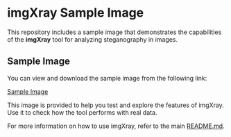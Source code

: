 
# imgXray Sample Image

This repository includes a sample image that demonstrates the capabilities of the **imgXray** tool for analyzing steganography in images.

## Sample Image

You can view and download the sample image from the following link:

[Sample Image](https://github.com/sagar-sehrawat/imgXray/blob/main/assets/sample.png)

This image is provided to help you test and explore the features of imgXray. Use it to check how the tool performs with real data.

For more information on how to use imgXray, refer to the main [README.md](https://github.com/yourusername/imgXray).

